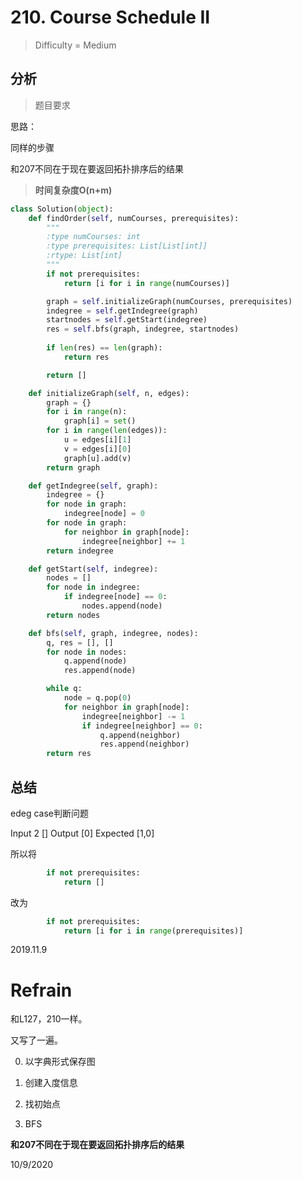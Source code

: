 # 210. Course Schedule II
> Difficulty = Medium

## 分析

> 题目要求
> 
> 

思路：

同样的步骤

和207不同在于现在要返回拓扑排序后的结果

> **时间复杂度O(n+m)**

```python
class Solution(object):
    def findOrder(self, numCourses, prerequisites):
        """
        :type numCourses: int
        :type prerequisites: List[List[int]]
        :rtype: List[int]
        """
        if not prerequisites:
            return [i for i in range(numCourses)]

        graph = self.initializeGraph(numCourses, prerequisites)
        indegree = self.getIndegree(graph)
        startnodes = self.getStart(indegree)
        res = self.bfs(graph, indegree, startnodes)
        
        if len(res) == len(graph):
            return res

        return []

    def initializeGraph(self, n, edges):
        graph = {}
        for i in range(n):
            graph[i] = set()
        for i in range(len(edges)):
            u = edges[i][1]
            v = edges[i][0]
            graph[u].add(v)
        return graph

    def getIndegree(self, graph):
        indegree = {}
        for node in graph:
            indegree[node] = 0
        for node in graph:
            for neighbor in graph[node]:
                indegree[neighbor] += 1
        return indegree

    def getStart(self, indegree):
        nodes = []
        for node in indegree:
            if indegree[node] == 0:
                nodes.append(node)
        return nodes

    def bfs(self, graph, indegree, nodes):
        q, res = [], []
        for node in nodes:
            q.append(node)
            res.append(node)

        while q:
            node = q.pop(0)
            for neighbor in graph[node]:
                indegree[neighbor] -= 1
                if indegree[neighbor] == 0:
                    q.append(neighbor)
                    res.append(neighbor)
        return res
```

## 总结

edeg case判断问题

Input
2
[]
Output
[0]
Expected
[1,0]

所以将
```python
        if not prerequisites:
            return []
```
改为
```python
        if not prerequisites:
            return [i for i in range(prerequisites)]
```


2019.11.9


# Refrain

和L127，210一样。

又写了一遍。

0. 以字典形式保存图

1. 创建入度信息

2. 找初始点

3. BFS

**和207不同在于现在要返回拓扑排序后的结果**

10/9/2020